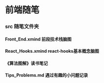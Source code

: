 # 前端随笔

### src 随笔文件夹
#### Front_End.xmind 前段技术栈脑图
#### React_Hooks.xmind react-hooks基本概念脑图
#### 《算法图解》读书笔记
#### Tips_Problems.md 遇过有趣的小问题记录
